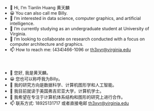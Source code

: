 - 👋 Hi, I’m Tianlin Huang 黄天麟
- 😀 You can also call me Billy.
- 👀 I’m interested in data science, computer graphics, and artificial intelligence.
- 🌱 I’m currently studying as an undergraduate student at University of Virginia.
- 💞️ I’m looking to collaborate on research conducted with a focus on computer architecture and graphics.
- 📫 How to reach me: (434)466-1096 or th3xyr@virginia.edu
<br/><br/>
<br/><br/>
- 👋 您好, 我是黄天麟。
- 😀 您也可以称呼我为Billy。
- 👀 我的研究方向是数据科学、计算机图形学和人工智能。
- 🌱 我目前就读于美国弗吉尼亚大学，计算机学士。
- 💞️ 我希望在专注于计算机体系结构和图形的研究上进行合作。
- 📫 联系方式: 18925131717 或者直接电邮 th3xyr@virginia.edu

<!---
billy506/billy506 is a ✨ special ✨ repository because its `README.md` (this file) appears on your GitHub profile.
You can click the Preview link to take a look at your changes.
--->
